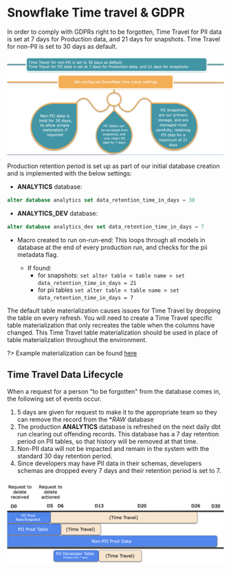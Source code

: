 # Snowflake Time travel & GDPR

In order to comply with GDPRs right to be forgotten, Time Travel for PII data is set at 7 days for Production data, and 21 days for snapshots. Time Travel for non-PII is set to 30 days as default.

![time-travel-retention](./assets/time-trvl1.png)

Production retention period is set up as part of our initial database creation and is implemented with the below settings:

- **ANALYTICS** database:
``` sql
alter database analytics set data_retention_time_in_days = 30
```

- **ANALYTICS_DEV** database:
``` sql
alter database analytics_dev set data_retention_time_in_days = 7
```


- Macro created to run on-run-end: This loops through all models in database at the end of every production run, and checks for the pii metadata flag.

  - If found:
    - for snapshots:
      `set alter table < table name > set data_retention_time_in_days = 21`
    - for pii tables
      `set alter table < table name > set data_retention_time_in_days = 7`

The default table materialization causes issues for Time Travel by dropping the table on every refresh. You will need to create a Time Travel specific table materialization that only recreates the table when the columns have changed. This Time Travel table materialization should be used in place of table materialization throughout the environment.

?> Example materialization can be found [here](https://github.com/edx/snowflake_timetravel_table/blob/main/macros/snowflake_timetravel_table.sql)

## Time Travel Data Lifecycle

When a request for a person "to be forgotten" from the database comes in, the following set of events occur.

1. 5 days are given for request to make it to the appropriate team so they can remove the record from the **RAW* database
2. The production **ANALYTICS** database is refreshed on the next daily dbt run clearing out offending records. This database has a 7 day retention period on PII tables, so that history will be removed at that time.
3. Non-PII data will not be impacted and remain in the system with the standard 30 day retention period.
4. Since developers may have PII data in their schemas, developers schemas are dropped every 7 days and their retention period is set to 7.

![time-travel-data-lifecycle](./assets/time-trvl2.png)
